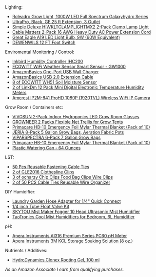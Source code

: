 Lighting:

* [Roleadro Grow Light, 1000W LED Full Spectrum Galaxyhydro Series](https://www.amazon.com/gp/product/B00PH1MQV8?tag=grow0d9-20)
* [UltraPro, Black, GE 25 ft Extension, 3 Outlet](https://www.amazon.com/gp/product/B078NQ52VJ?tag=grow0d9-20)
* [Simple Deluxe HIWKLTCLAMPLIGHTMX2 2-Pack Clamp Lamp Light](https://www.amazon.com/gp/product/B06XD1PK37?tag=grow0d9-20)
* [Cable Matters 2-Pack 16 AWG Heavy Duty AC Power Extension Cord](https://www.amazon.com/gp/product/B0153T1LSM?tag=grow0d9-20)
* [Great Eagle A19 LED Light Bulb, 9W (60W Equivalent)](https://www.amazon.com/gp/product/B07QKN3SFN?tag=grow0d9-20)
* [DEWENWILS 12 FT Foot Switch ](https://www.amazon.com/gp/product/B07TNPYMPV?tag=grow0d9-20)


Enviromental Monitoring / Control:

* [Inkbird Humidity Controller IHC200](https://www.amazon.com/gp/product/B082PD7164?tag=grow0d9-20)
* [ECOWITT WiFi Weather Sensor Smart Sensor - GW1000](https://www.amazon.com/gp/product/B07JLRFG24?tag=grow0d9-20)
* [AmazonBasics One-Port USB Wall Charger ](https://www.amazon.com/gp/product/B0773JFWDC?tag=grow0d9-20)
* [AmazonBasics USB 2.0 Extension Cable](https://www.amazon.com/gp/product/B00NH11PEY?tag=grow0d9-20)
* [8 of ECOWITT WH51 Soil Moisture Sensor](https://www.amazon.com/gp/product/B07JM621R3?tag=grow0d9-20)
* [2 of LinkDm 12 Pack Mini Digital Electronic Temperature Humidity Meters](https://www.amazon.com/gp/product/B07X3KG67S?tag=grow0d9-20)
* [Amcrest IP2M-841 ProHD 1080P (1920TVL) Wireless WiFi IP Camera](https://www.amazon.com/gp/product/B0145OQTPG?tag=grow0d9-20)

Grow Room / Containers etc:

* [VIVOSUN 2-Pack Indoor Hydroponics LED Grow Room Glasses](https://www.amazon.com/gp/product/B07RBL1XJV?tag=grow0d9-20)
* [GROWNEER 2 Packs Flexible Net Trellis for Grow Tents](https://www.amazon.com/gp/product/B0773HHBK7?tag=grow0d9-20)
* [Primacare HB-10 Emergency Foil Mylar Thermal Blanket (Pack of 10)](https://www.amazon.com/gp/product/B00DZ1NFSK?tag=grow0d9-20)
* [JERIA 8-Pack 5 Gallon Grow Bags, Aeration Fabric Pots](https://www.amazon.com/gp/product/B07T6Y1JBP?tag=grow0d9-20)
* [VIPARSPECTRA 6-Pack 7 Gallon Grow Bags](https://www.amazon.com/gp/product/B07C7VGFKP?tag=grow0d9-20)
* [Primacare HB-10 Emergency Foil Mylar Thermal Blanket (Pack of 10)](https://www.amazon.com/gp/product/B00DZ1NFSK?tag=grow0d9-20)
* [Plastic Watering Can - 64 Ounces](https://www.amazon.com/gp/product/B00TG0QJGY?tag=grow0d9-20)

LST:

* [50 Pcs Reusable Fastening Cable Ties](https://www.amazon.com/gp/product/B00O9VKVFK?tag=grow0d9-20)
* [2 of GLE2016 Clothesline Clips](https://www.amazon.com/gp/product/B07C2ZRTVJ?tag=grow0d9-20)
* [3 of ocharzy Chip Clips Food Bag Clips Wire Clips ](https://www.amazon.com/gp/product/B01F3CZKJU?tag=grow0d9-20)
* [2 of 50 PCS Cable Ties Reusable Wire Organizer](https://www.amazon.com/gp/product/B0154MS9Q0?tag=grow0d9-20)

DIY Humidifier:

* [Laundry Garden Hose Adapter for 1/4" Quick Connect](https://www.amazon.com/gp/product/B01LWM05LW?tag=grow0d9-20)
* [1/4 inch Tube Float Valve Kit](https://www.amazon.com/gp/product/B076HDV3Z2?tag=grow0d9-20)
* [SKYTOU Mist Maker Fogger 10 Head Ultrasonic Mist Humidifier](https://www.amazon.com/gp/product/B07SFWMW3P?tag=grow0d9-20)
* [TaoTronics Cool Mist Humidifiers for Bedroom, 6L Humidifier](https://www.amazon.com/gp/product/B07RQX4CJT?tag=grow0d9-20)

pH:

* [Apera Instruments AI316 Premium Series PC60 pH Meter](https://www.amazon.com/gp/product/B078NP7HG2?tag=grow0d9-20)
* [Apera Instruments 3M KCL Storage Soaking Solution (8 oz.) ](https://www.amazon.com/gp/product/B07NXTBD8D?tag=grow0d9-20)

Nutrients / Additives:

* [HydroDynamics Clonex Rooting Gel, 100 ml](https://www.amazon.com/gp/product/B004Q3NN4W?tag=grow0d9-20)



*As an Amazon Associate I earn from qualifying purchases.*
